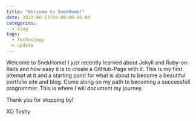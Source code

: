 ```yaml
---
title: "Welcome to SnekHome!"
date: 2022-06-13T09:00:00-05:00
categories:
  - blog
tags:
  - Technology
  - update
---
```


Welcome to SnekHome!
I just recently learned about Jekyll and Ruby-on-Rails and how easy it is to create a GitHub-Page with it.
This is my first attempt at it and a starting point for what is about to become a beautiful portfolio site and blog.
Come along on my path to becoming a successfull programmer. This is where I will document my journey.

Thank you for stopping by!

XO
Toshy